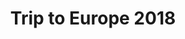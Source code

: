 ---
title: Trip to Europe 2018
showTitle: true
image: /img/photos/Europe8.jpg
materials:
description: 
---